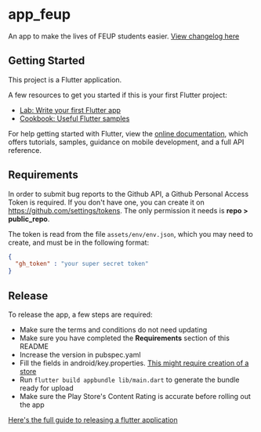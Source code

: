 # app_feup

An app to make the lives of FEUP students easier.
[View changelog here](changelog.md)

## Getting Started

This project is a Flutter application.

A few resources to get you started if this is your first Flutter project:

- [Lab: Write your first Flutter app](https://flutter.dev/docs/get-started/codelab)
- [Cookbook: Useful Flutter samples](https://flutter.dev/docs/cookbook)

For help getting started with Flutter, view the
[online documentation](https://flutter.dev/docs), which offers tutorials,
samples, guidance on mobile development, and a full API reference.


## Requirements

In order to submit bug reports to the Github API, a Github Personal Access Token is required.
If you don't have one, you can create it on https://github.com/settings/tokens. The only permission it needs is **repo > public_repo**.

The token is read from the file ```assets/env/env.json```, which you may need to create, and must be in the following format:

```json
{
  "gh_token" : "your super secret token"
}
```

## Release

To release the app, a few steps are required:

- Make sure the terms and conditions do not need updating
- Make sure you have completed the **Requirements** section of this README
- Increase the version in pubspec.yaml
- Fill the fields in android/key.properties. [This might require creation of a store](https://flutter.dev/docs/deployment/android)
- Run `flutter build appbundle lib/main.dart` to generate the bundle ready for upload
- Make sure the Play Store's Content Rating is accurate before rolling out the app

[Here's the full guide to releasing a flutter application](https://flutter.dev/docs/deployment/android)